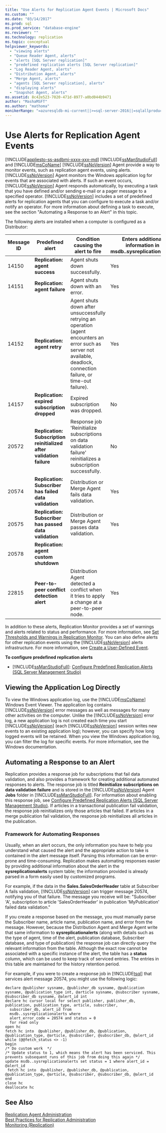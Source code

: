 ```yaml
---
title: "Use Alerts for Replication Agent Events | Microsoft Docs"
ms.custom: ""
ms.date: "03/14/2017"
ms.prod: sql
ms.prod_service: "database-engine"
ms.reviewer: ""
ms.technology: replication
ms.topic: conceptual
helpviewer_keywords: 
  - "viewing alerts"
  - "Queue Reader Agent, alerts"
  - "alerts [SQL Server replication]"
  - "predefined replication alerts [SQL Server replication]"
  - "Log Reader Agent, alerts"
  - "Distribution Agent, alerts"
  - "Merge Agent, alerts"
  - "agents [SQL Server replication], alerts"
  - "displaying alerts"
  - "Snapshot Agent, alerts"
ms.assetid: 8c42e523-7020-471d-8977-a0bd044b9471
author: "MashaMSFT"
ms.author: "mathoma"
monikerRange: "=azuresqldb-mi-current||>=sql-server-2016||=sqlallproducts-allversions"
---
```

# Use Alerts for Replication Agent Events
[!INCLUDE[appliesto-ss-asdbmi-xxxx-xxx-md](../../../includes/applies-to-version/sql-asdbmi.md)]
  [!INCLUDE[ssManStudioFull](../../../includes/ssmanstudiofull-md.md)] and [!INCLUDE[msCoName](../../../includes/msconame-md.md)] [!INCLUDE[ssNoVersion](../../../includes/ssnoversion-md.md)] Agent provide a way to monitor events, such as replication agent events, using alerts. [!INCLUDE[ssNoVersion](../../../includes/ssnoversion-md.md)] Agent monitors the Windows application log for events that are associated with alerts. If such an event occurs, [!INCLUDE[ssNoVersion](../../../includes/ssnoversion-md.md)] Agent responds automatically, by executing a task that you have defined and/or sending e-mail or a pager message to a specified operator. [!INCLUDE[ssNoVersion](../../../includes/ssnoversion-md.md)] includes a set of predefined alerts for replication agents that you can configure to execute a task and/or notify an operator. For more information about defining a task to execute, see the section "Automating a Response to an Alert" in this topic.  
  
 The following alerts are installed when a computer is configured as a Distributor:  
  
|Message ID|Predefined alert|Condition causing the alert to fire|Enters additional information in msdb..sysreplicationalerts|  
|----------------|----------------------|-----------------------------------------|-----------------------------------------------------------------|  
|14150|**Replication: agent success**|Agent shuts down successfully.|Yes|  
|14151|**Replication: agent failure**|Agent shuts down with an error.|Yes|  
|14152|**Replication: agent retry**|Agent shuts down after unsuccessfully retrying an operation (agent encounters an error such as server not available, deadlock, connection failure, or time-out failure).|Yes|  
|14157|**Replication: expired subscription dropped**|Expired subscription was dropped.|No|  
|20572|**Replication: Subscription reinitialized after validation failure**|Response job 'Reinitialize subscriptions on data validation failure' reinitializes a subscription successfully.|No|  
|20574|**Replication: Subscriber has failed data validation**|Distribution or Merge Agent fails data validation.|Yes|  
|20575|**Replication: Subscriber has passed data validation**|Distribution or Merge Agent passes data validation.|Yes|  
|20578|**Replication: agent custom shutdown**|||  
|22815|**Peer-to-peer conflict detection alert**|Distribution Agent detected a conflict when it tries to apply a change at a peer-to-peer node.|Yes|  
  
 In addition to these alerts, Replication Monitor provides a set of warnings and alerts related to status and performance. For more information, see [Set Thresholds and Warnings in Replication Monitor](../../../relational-databases/replication/monitor/set-thresholds-and-warnings-in-replication-monitor.md). You can also define alerts for other replication events using the [!INCLUDE[ssNoVersion](../../../includes/ssnoversion-md.md)] alerts infrastructure. For more information, see [Create a User-Defined Event](https://msdn.microsoft.com/library/03d71a35-97fa-4bba-aa9a-23ac9c9cf879).  
  
 **To configure predefined replication alerts**  
  
-   [!INCLUDE[ssManStudioFull](../../../includes/ssmanstudiofull-md.md)]: [Configure Predefined Replication Alerts &#40;SQL Server Management Studio&#41;](../../../relational-databases/replication/administration/configure-predefined-replication-alerts-sql-server-management-studio.md)  
  
## Viewing the Application Log Directly  
 To view the Windows application log, use the [!INCLUDE[msCoName](../../../includes/msconame-md.md)] Windows Event Viewer. The application log contains [!INCLUDE[ssNoVersion](../../../includes/ssnoversion-md.md)] error messages as well as messages for many other activities on the computer. Unlike the [!INCLUDE[ssNoVersion](../../../includes/ssnoversion-md.md)] error log, a new application log is not created each time you start [!INCLUDE[ssNoVersion](../../../includes/ssnoversion-md.md)] (each [!INCLUDE[ssNoVersion](../../../includes/ssnoversion-md.md)] session writes new events to an existing application log); however, you can specify how long logged events will be retained. When you view the Windows application log, you can filter the log for specific events. For more information, see the Windows documentation.  
  
## Automating a Response to an Alert  
 Replication provides a response job for subscriptions that fail data validation, and also provides a framework for creating additional automated responses to alerts. The response job is titled **Reinitialize subscriptions on data validation failure** and is stored in the [!INCLUDE[ssNoVersion](../../../includes/ssnoversion-md.md)] Agent **Jobs** folder in [!INCLUDE[ssManStudioFull](../../../includes/ssmanstudiofull-md.md)]. For information about enabling this response job, see [Configure Predefined Replication Alerts &#40;SQL Server Management Studio&#41;](../../../relational-databases/replication/administration/configure-predefined-replication-alerts-sql-server-management-studio.md). If articles in a transactional publication fail validation, the response job reinitializes only those articles that failed. If articles in a merge publication fail validation, the response job reinitializes all articles in the publication.  
  
### Framework for Automating Responses  
 Usually, when an alert occurs, the only information you have to help you understand what caused the alert and the appropriate action to take is contained in the alert message itself. Parsing this information can be error-prone and time-consuming. Replication makes automating responses easier by providing additional information about the alert in the **sysreplicationalerts** system table; the information provided is already parsed in a form easily used by customized programs.  
  
 For example, if the data in the **Sales.SalesOrderHeader** table at Subscriber A fails validation, [!INCLUDE[ssNoVersion](../../../includes/ssnoversion-md.md)] can trigger message 20574, notifying you of that failure. The message you receive will be: "Subscriber 'A', subscription to article 'SalesOrderHeader' in publication 'MyPublication' failed data validation."  
  
 If you create a response based on the message, you must manually parse the Subscriber name, article name, publication name, and error from the message. However, because the Distribution Agent and Merge Agent write that same information to **sysreplicationalerts** (along with details such as the type of agent, time of the alert, publication database, Subscriber database, and type of publication) the response job can directly query the relevant information from the table. Although the exact row cannot be associated with a specific instance of the alert, the table has a **status** column, which can be used to keep track of serviced entries. The entries in this table are maintained for the history retention period.  
  
 For example, if you were to create a response job in [!INCLUDE[tsql](../../../includes/tsql-md.md)] that services alert message 20574, you might use the following logic:  
  
```  
declare @publisher sysname, @publisher_db sysname, @publication sysname, @publication_type int, @article sysname, @subscriber sysname, @subscriber_db sysname, @alert_id int  
declare hc cursor local for select publisher, publisher_db, publication, publication_type, article, subscriber,   
  subscriber_db, alert_id from   
  msdb..sysreplicationalerts where  
  alert_error_code = 20574 and status = 0  
  for read only  
open hc  
fetch hc into  @publisher, @publisher_db, @publication, @publication_type, @article, @subscriber, @subscriber_db, @alert_id  
while (@@fetch_status <> -1)  
begin  
/* Do custom work  */  
/* Update status to 1, which means the alert has been serviced. This prevents subsequent runs of this job from doing this again */  
update msdb..sysreplicationalerts set status = 1 where alert_id = @alert_id  
 fetch hc into  @publisher, @publisher_db, @publication, @publication_type, @article, @subscriber, @subscriber_db, @alert_id  
end  
close hc  
deallocate hc  
```  
  
## See Also  
 [Replication Agent Administration](../../../relational-databases/replication/agents/replication-agent-administration.md)   
 [Best Practices for Replication Administration](../../../relational-databases/replication/administration/best-practices-for-replication-administration.md)   
 [Monitoring &#40;Replication&#41;](../../../relational-databases/replication/monitor/monitoring-replication.md)  
  
  
